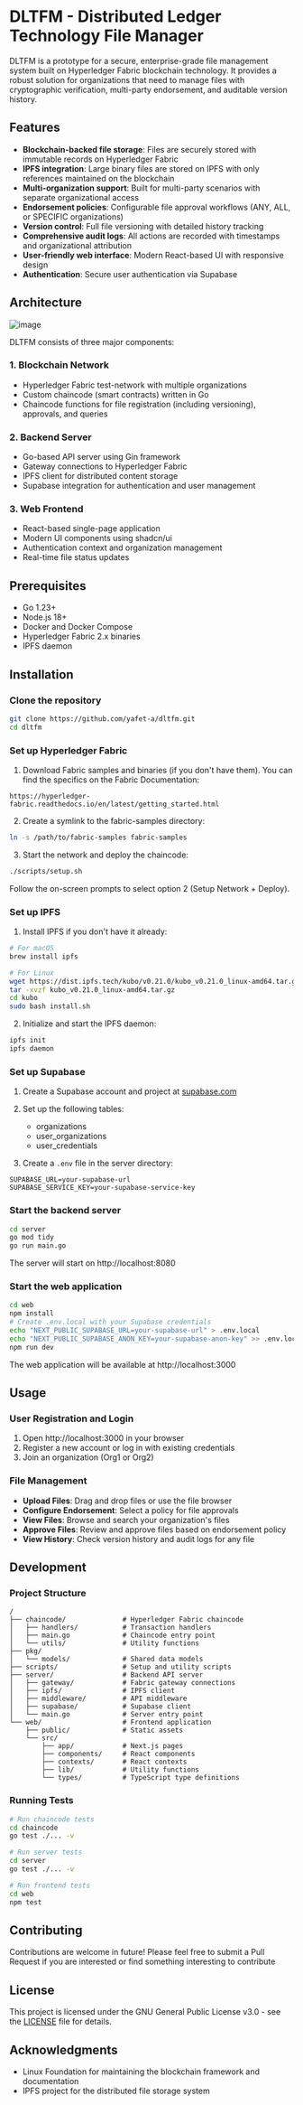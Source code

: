 # DLTFM - Distributed Ledger Technology File Manager

DLTFM is a prototype for a secure, enterprise-grade file management system built on Hyperledger Fabric blockchain technology. It provides a robust solution for organizations that need to manage files with cryptographic verification, multi-party endorsement, and auditable version history.

## Features

- **Blockchain-backed file storage**: Files are securely stored with immutable records on Hyperledger Fabric
- **IPFS integration**: Large binary files are stored on IPFS with only references maintained on the blockchain
- **Multi-organization support**: Built for multi-party scenarios with separate organizational access
- **Endorsement policies**: Configurable file approval workflows (ANY, ALL, or SPECIFIC organizations)
- **Version control**: Full file versioning with detailed history tracking
- **Comprehensive audit logs**: All actions are recorded with timestamps and organizational attribution
- **User-friendly web interface**: Modern React-based UI with responsive design
- **Authentication**: Secure user authentication via Supabase

## Architecture

![image](https://github.com/user-attachments/assets/5d48f311-6787-4e35-b68a-085be046190e)


DLTFM consists of three major components:

### 1. Blockchain Network
- Hyperledger Fabric test-network with multiple organizations
- Custom chaincode (smart contracts) written in Go
- Chaincode functions for file registration (including versioning), approvals, and queries

### 2. Backend Server
- Go-based API server using Gin framework
- Gateway connections to Hyperledger Fabric
- IPFS client for distributed content storage
- Supabase integration for authentication and user management

### 3. Web Frontend
- React-based single-page application
- Modern UI components using shadcn/ui
- Authentication context and organization management
- Real-time file status updates

## Prerequisites

- Go 1.23+
- Node.js 18+
- Docker and Docker Compose
- Hyperledger Fabric 2.x binaries
- IPFS daemon

## Installation

### Clone the repository

```bash
git clone https://github.com/yafet-a/dltfm.git
cd dltfm
```

### Set up Hyperledger Fabric

1. Download Fabric samples and binaries (if you don't have them). You can find the specifics on the Fabric Documentation:

```
https://hyperledger-fabric.readthedocs.io/en/latest/getting_started.html
```

2. Create a symlink to the fabric-samples directory:

```bash
ln -s /path/to/fabric-samples fabric-samples
```

3. Start the network and deploy the chaincode:

```bash
./scripts/setup.sh
```

Follow the on-screen prompts to select option 2 (Setup Network + Deploy).

### Set up IPFS

1. Install IPFS if you don't have it already:

```bash
# For macOS
brew install ipfs

# For Linux
wget https://dist.ipfs.tech/kubo/v0.21.0/kubo_v0.21.0_linux-amd64.tar.gz
tar -xvzf kubo_v0.21.0_linux-amd64.tar.gz
cd kubo
sudo bash install.sh
```

2. Initialize and start the IPFS daemon:

```bash
ipfs init
ipfs daemon
```

### Set up Supabase

1. Create a Supabase account and project at [supabase.com](https://supabase.com)

2. Set up the following tables:
   - organizations
   - user_organizations
   - user_credentials

3. Create a `.env` file in the server directory:

```
SUPABASE_URL=your-supabase-url
SUPABASE_SERVICE_KEY=your-supabase-service-key
```

### Start the backend server

```bash
cd server
go mod tidy
go run main.go
```

The server will start on http://localhost:8080

### Start the web application

```bash
cd web
npm install
# Create .env.local with your Supabase credentials
echo "NEXT_PUBLIC_SUPABASE_URL=your-supabase-url" > .env.local
echo "NEXT_PUBLIC_SUPABASE_ANON_KEY=your-supabase-anon-key" >> .env.local
npm run dev
```

The web application will be available at http://localhost:3000

## Usage

### User Registration and Login

1. Open http://localhost:3000 in your browser
2. Register a new account or log in with existing credentials
3. Join an organization (Org1 or Org2)

### File Management

- **Upload Files**: Drag and drop files or use the file browser
- **Configure Endorsement**: Select a policy for file approvals
- **View Files**: Browse and search your organization's files
- **Approve Files**: Review and approve files based on endorsement policy
- **View History**: Check version history and audit logs for any file

## Development

### Project Structure

```
/
├── chaincode/              # Hyperledger Fabric chaincode
│   ├── handlers/           # Transaction handlers
│   ├── main.go             # Chaincode entry point
│   └── utils/              # Utility functions
├── pkg/
│   └── models/             # Shared data models
├── scripts/                # Setup and utility scripts
├── server/                 # Backend API server
│   ├── gateway/            # Fabric gateway connections
│   ├── ipfs/               # IPFS client
│   ├── middleware/         # API middleware
│   ├── supabase/           # Supabase client
│   └── main.go             # Server entry point
└── web/                    # Frontend application
    ├── public/             # Static assets
    └── src/
        ├── app/            # Next.js pages
        ├── components/     # React components
        ├── contexts/       # React contexts
        ├── lib/            # Utility functions
        └── types/          # TypeScript type definitions
```

### Running Tests

```bash
# Run chaincode tests
cd chaincode
go test ./... -v

# Run server tests
cd server
go test ./... -v

# Run frontend tests
cd web
npm test
```

## Contributing

Contributions are welcome in future! Please feel free to submit a Pull Request if you are interested or find something interesting to contribute

## License
This project is licensed under the GNU General Public License v3.0 - see the [LICENSE](LICENSE) file for details.

## Acknowledgments

- Linux Foundation for maintaining the blockchain framework and documentation
- IPFS project for the distributed file storage system
